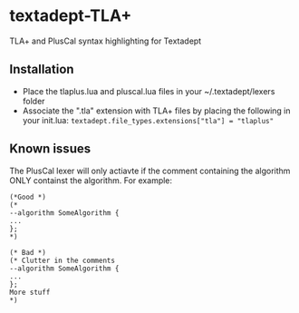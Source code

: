 # textadept-TLA+
TLA+ and PlusCal syntax highlighting for Textadept

## Installation
* Place the tlaplus.lua and pluscal.lua files in your ~/.textadept/lexers folder
* Associate the ".tla" extension with TLA+ files by placing the following in your init.lua:
```textadept.file_types.extensions["tla"] = "tlaplus"```

## Known issues
The PlusCal lexer will only actiavte if the comment containing the algorithm ONLY containst the algorithm. For example:
```
(*Good *)
(*
--algorithm SomeAlgorithm {
...
};
*)
```
```
(* Bad *)
(* Clutter in the comments
--algorithm SomeAlgorithm {
...
};
More stuff
*)
```
